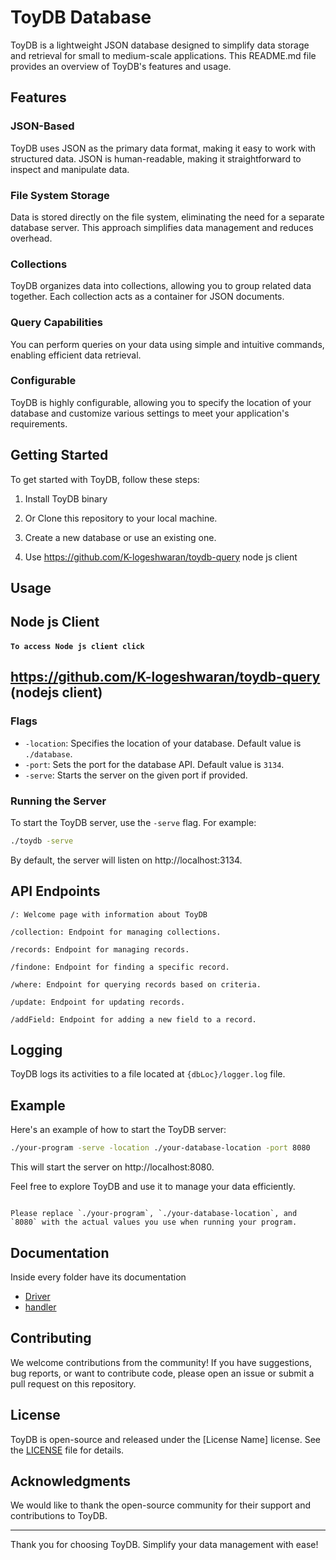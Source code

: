 # ToyDB Database

ToyDB is a lightweight JSON database designed to simplify data storage and retrieval for small to medium-scale applications. This README.md file provides an overview of ToyDB's features and usage.

## Features

### JSON-Based
ToyDB uses JSON as the primary data format, making it easy to work with structured data. JSON is human-readable, making it straightforward to inspect and manipulate data.

### File System Storage
Data is stored directly on the file system, eliminating the need for a separate database server. This approach simplifies data management and reduces overhead.

### Collections
ToyDB organizes data into collections, allowing you to group related data together. Each collection acts as a container for JSON documents.

### Query Capabilities
You can perform queries on your data using simple and intuitive commands, enabling efficient data retrieval.


### Configurable
ToyDB is highly configurable, allowing you to specify the location of your database and customize various settings to meet your application's requirements.

## Getting Started

To get started with ToyDB, follow these steps:



1. Install ToyDB binary 
2. Or Clone this repository to your local machine.

3. Create a new database or use an existing one.
4. Use https://github.com/K-logeshwaran/toydb-query node js client

## Usage

## Node  js Client 
#### `To access Node js client click `

## https://github.com/K-logeshwaran/toydb-query (nodejs client)

### Flags

- `-location`: Specifies the location of your database. Default value is `./database`.
- `-port`: Sets the port for the database API. Default value is `3134`.
- `-serve`: Starts the server on the given port if provided.

### Running the Server

To start the ToyDB server, use the `-serve` flag. For example:

```bash
./toydb -serve
```
By default, the server will listen on http://localhost:3134.

## API Endpoints

`/: Welcome page with information about ToyDB`

`/collection: Endpoint for managing collections.`

`/records: Endpoint for managing records.`

`/findone: Endpoint for finding a specific record.`

`/where: Endpoint for querying records based on criteria.`

`/update: Endpoint for updating records.`

`/addField: Endpoint for adding a new field to a record.`

## Logging
ToyDB logs its activities to a file located at `{dbLoc}/logger.log` file.
## Example
Here's an example of how to start the ToyDB server:
```bash
./your-program -serve -location ./your-database-location -port 8080
```
This will start the server on http://localhost:8080.

Feel free to explore ToyDB and use it to manage your data efficiently.

```

Please replace `./your-program`, `./your-database-location`, and `8080` with the actual values you use when running your program.
```

## Documentation
Inside every folder have its documentation
- [Driver](tree/main/Driver)
- [handler](tree/main/handlers)

## Contributing

We welcome contributions from the community! If you have suggestions, bug reports, or want to contribute code, please open an issue or submit a pull request on this repository.

## License

ToyDB is open-source and released under the [License Name] license. See the [LICENSE](LICENSE) file for details.

## Acknowledgments

We would like to thank the open-source community for their support and contributions to ToyDB.

---

Thank you for choosing ToyDB. Simplify your data management with ease!
